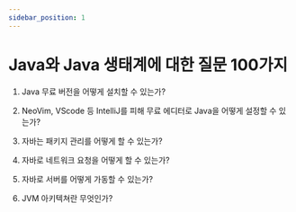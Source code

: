 ```yaml
---
sidebar_position: 1
---
```


# Java와 Java 생태계에 대한 질문 100가지

1. Java 무료 버전을 어떻게 설치할 수 있는가?

2. NeoVim, VScode 등 IntelliJ를 피해 무료 에디터로 Java을 어떻게 설정할 수 있는가?

3. 자바는 패키지 관리를 어떻게 할 수 있는가?

4. 자바로 네트워크 요청을 어떻게 할 수 있는가?

5. 자바로 서버를 어떻게 가동할 수 있는가?

6. JVM 아키텍쳐란 무엇인가?
